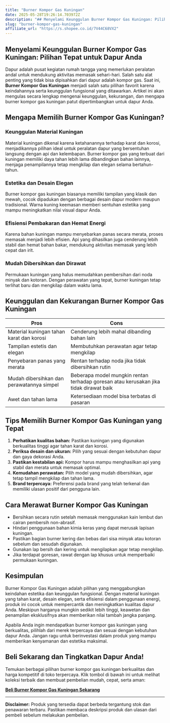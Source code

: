 ```yaml
---
title: "Burner Kompor Gas Kuningan"
date: 2025-05-28T19:26:14.703972Z
description: "## Menyelami Keunggulan Burner Kompor Gas Kuningan: Pilihan Tepat untuk Dapur Anda..."
slug: "burner-kompor-gas-kuningan"
affiliate_url: "https://s.shopee.co.id/7V44C68VX2"
---
```

## Menyelami Keunggulan Burner Kompor Gas Kuningan: Pilihan Tepat untuk Dapur Anda

Dapur adalah pusat kegiatan rumah tangga yang memerlukan peralatan andal untuk mendukung aktivitas memasak sehari-hari. Salah satu alat penting yang tidak bisa dipisahkan dari dapur adalah kompor gas. Saat ini, **Burner Kompor Gas Kuningan** menjadi salah satu pilihan favorit karena keindahannya serta keunggulan fungsional yang ditawarkan. Artikel ini akan mengulas secara lengkap mengenai keunggulan, kekurangan, dan mengapa burner kompor gas kuningan patut dipertimbangkan untuk dapur Anda.

## Mengapa Memilih Burner Kompor Gas Kuningan?

### Keunggulan Material Kuningan

Material kuningan dikenal karena ketahanannya terhadap karat dan korosi, menjadikannya pilihan ideal untuk peralatan dapur yang bersentuhan langsung dengan api dan kelembapan. Burner kompor gas yang terbuat dari kuningan memiliki daya tahan lebih lama dibandingkan bahan lainnya, menjaga penampilannya tetap mengkilap dan elegan selama bertahun-tahun.

### Estetika dan Desain Elegan

Burner kompor gas kuningan biasanya memiliki tampilan yang klasik dan mewah, cocok dipadukan dengan berbagai desain dapur modern maupun tradisional. Warna kuning keemasan memberi sentuhan estetika yang mampu meningkatkan nilai visual dapur Anda.

### Efisiensi Pembakaran dan Hemat Energi

Karena bahan kuningan mampu menyebarkan panas secara merata, proses memasak menjadi lebih efisien. Api yang dihasilkan juga cenderung lebih stabil dan hemat bahan bakar, mendukung aktivitas memasak yang lebih cepat dan irit.

### Mudah Dibersihkan dan Dirawat

Permukaan kuningan yang halus memudahkan pembersihan dari noda minyak dan kotoran. Dengan perawatan yang tepat, burner kuningan tetap terlihat baru dan mengkilap dalam waktu lama.

## Keunggulan dan Kekurangan Burner Kompor Gas Kuningan

| **Pros**                                              | **Cons**                                        |
|--------------------------------------------------------|------------------------------------------------|
| Material kuningan tahan karat dan korosi             | Cenderung lebih mahal dibanding bahan lain   |
| Tampilan estetis dan elegan                          | Membutuhkan perawatan agar tetap mengkilap  |
| Penyebaran panas yang merata                         | Rentan terhadap noda jika tidak dibersihkan rutin |
| Mudah dibersihkan dan perawatannya simpel           | Beberapa model mungkin rentan terhadap goresan atau kerusakan jika tidak dirawat baik |
| Awet dan tahan lama                                | Ketersediaan model bisa terbatas di pasaran |

## Tips Memilih Burner Kompor Gas Kuningan yang Tepat

1. **Perhatikan kualitas bahan:** Pastikan kuningan yang digunakan berkualitas tinggi agar tahan karat dan korosi.
2. **Periksa desain dan ukuran:** Pilih yang sesuai dengan kebutuhan dapur dan gaya dekorasi Anda.
3. **Pastikan kestabilan api:** Kompor harus mampu menghasilkan api yang stabil dan merata untuk memasak optimal.
4. **Kemudahan perawatan:** Pilih model yang mudah dibersihkan, agar tetap tampil mengkilap dan tahan lama.
5. **Brand terpercaya:** Preferensi pada brand yang telah terkenal dan memiliki ulasan positif dari pengguna lain.

## Cara Merawat Burner Kompor Gas Kuningan

- Bersihkan secara rutin setelah memasak menggunakan kain lembut dan cairan pembersih non-abrasif.
- Hindari penggunaan bahan kimia keras yang dapat merusak lapisan kuningan.
- Pastikan bagian burner kering dan bebas dari sisa minyak atau kotoran sebelum dan sesudah digunakan.
- Gunakan lap bersih dan kering untuk mengilapkan agar tetap mengkilap.
- Jika terdapat goresan, rawat dengan lap khusus untuk memperbaiki permukaan kuningan.

## Kesimpulan

Burner Kompor Gas Kuningan adalah pilihan yang menggabungkan keindahan estetika dan keunggulan fungsional. Dengan material kuningan yang tahan karat, desain elegan, serta efisiensi dalam penggunaan energi, produk ini cocok untuk mempercantik dan meningkatkan kualitas dapur Anda. Meskipun harganya mungkin sedikit lebih tinggi, keawetan dan penampilan eksklusifnya akan memberikan nilai tambah jangka panjang.

Apabila Anda ingin mendapatkan burner kompor gas kuningan yang berkualitas, pilihlah dari merek terpercaya dan sesuai dengan kebutuhan dapur Anda. Jangan ragu untuk berinvestasi dalam produk yang mampu memberikan kenyamanan dan estetika maksimal.

## Beli Sekarang dan Tingkatkan Dapur Anda!

Temukan berbagai pilihan burner kompor gas kuningan berkualitas dan harga kompetitif di toko terpercaya. Klik tombol di bawah ini untuk melihat koleksi terbaik dan membuat pembelian mudah, cepat, serta aman:

[**Beli Burner Kompor Gas Kuningan Sekarang**](https://s.shopee.co.id/7V44C68VX2)

---

**Disclaimer:** Produk yang tersedia dapat berbeda tergantung stok dan penawaran terbaru. Pastikan membaca deskripsi produk dan ulasan dari pembeli sebelum melakukan pembelian.